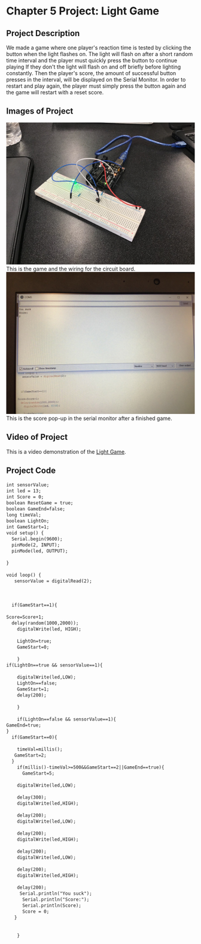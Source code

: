 # Chapter 5 Project: Light Game
## Project Description
We made a game where one player's reaction time is tested by clicking the button when the light flashes on. 
The light will flash on after a short random time interval and the player must quickly press the button to continue playing
If they don't the light will flash on and off briefly before lighting constantly.
Then the player's score, the amount of successful button presses in the interval, will be displayed on the Serial Monitor.
In order to restart and play again, the player must simply press the button again and the game will restart with a reset score.
## Images of Project
![Image of Game on breadboard](79C7890E-1774-4606-9B63-7000BD2649CA.jpeg)
This is the game and the wiring for the circuit board.
![Image of Scoreboard](7EE53617-21FF-49D7-BEF8-35E596F6E3C7.jpeg)
This is the score pop-up in the serial monitor after a finished game.
## Video of Project
This is a video demonstration of the [Light Game](https://youtu.be/vcSJcf6F3YU).
## Project Code
```
int sensorValue;
int led = 13;
int Score = 0;
boolean ResetGame = true;
boolean GameEnd=false;
long timeVal;
boolean LightOn;
int GameStart=1;
void setup() {
  Serial.begin(9600);
  pinMode(2, INPUT);
  pinMode(led, OUTPUT);
  
}

void loop() {
   sensorValue = digitalRead(2);
  


  if(GameStart==1){
 
Score=Score+1;
  delay(random(1000,2000));
    digitalWrite(led, HIGH); 
    
    LightOn=true;
    GameStart=0;
    
    }
if(LightOn==true && sensorValue==1){
  
    digitalWrite(led,LOW);
    LightOn==false;
    GameStart=1;
    delay(200);
     
    }     

    if(LightOn==false && sensorValue==1){
GameEnd=true;
}
  if(GameStart==0){
    
    timeVal=millis();
   GameStart=2;
  }
    if(millis()-timeVal>=500&&GameStart==2||GameEnd==true){ 
      GameStart=5;
     
    digitalWrite(led,LOW);
  
    delay(300);
    digitalWrite(led,HIGH);
   
    delay(200);
    digitalWrite(led,LOW);
     
    delay(200);
    digitalWrite(led,HIGH);
    
    delay(200);
    digitalWrite(led,LOW);
 
    delay(200);
    digitalWrite(led,HIGH);
      
    delay(200);
     Serial.println("You suck");
      Serial.println("Score:");
      Serial.println(Score);
      Score = 0;
   }
      
 
    }
```

